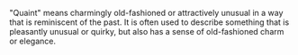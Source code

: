 "Quaint" means charmingly old-fashioned or attractively unusual in a way that is reminiscent of the past. It is often used to describe something that is pleasantly unusual or quirky, but also has a sense of old-fashioned charm or elegance.